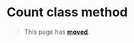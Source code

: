 # Count class method

> This page has [**moved**](https://lib-docs.delphidabbler.com/EnvVars/3/API/TPJEnvironmentVars-Count).
